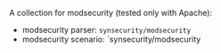 A collection for modsecurity (tested only with Apache):
 - modsecurity parser: `synsecurity/modsecurity`
 - modsecurity scenario: `synsecurity/modsecurity